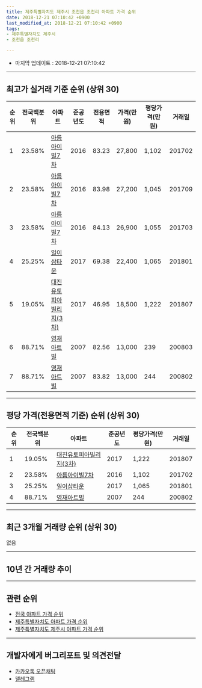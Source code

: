 ```yaml
---
title: 제주특별자치도 제주시 조천읍 조천리 아파트 가격 순위
date: 2018-12-21 07:10:42 +0900
last_modified_at: 2018-12-21 07:10:42 +0900
tags:
- 제주특별자치도 제주시
- 조천읍 조천리

---
```


* 마지막 업데이트 : 2018-12-21 07:10:42

---

## 최고가 실거래 기준 순위 (상위 30)


|순위|전국백분위|아파트|준공년도|전용면적|가격(만원)|평당가격(만원)|거래일|
|---|---|---|---|---|---|---|---|
|1|23.58%|[아름아이빌7차](https://search.naver.com/search.naver?query=%EC%A0%9C%EC%A3%BC%ED%8A%B9%EB%B3%84%EC%9E%90%EC%B9%98%EB%8F%84+%EC%A0%9C%EC%A3%BC%EC%8B%9C+%EC%A1%B0%EC%B2%9C%EC%9D%8D+%EC%A1%B0%EC%B2%9C%EB%A6%AC+%EC%95%84%EB%A6%84%EC%95%84%EC%9D%B4%EB%B9%8C7%EC%B0%A8)|2016|83.23|27,800|1,102|201702|
|2|23.58%|[아름아이빌7차](https://search.naver.com/search.naver?query=%EC%A0%9C%EC%A3%BC%ED%8A%B9%EB%B3%84%EC%9E%90%EC%B9%98%EB%8F%84+%EC%A0%9C%EC%A3%BC%EC%8B%9C+%EC%A1%B0%EC%B2%9C%EC%9D%8D+%EC%A1%B0%EC%B2%9C%EB%A6%AC+%EC%95%84%EB%A6%84%EC%95%84%EC%9D%B4%EB%B9%8C7%EC%B0%A8)|2016|83.98|27,200|1,045|201709|
|3|23.58%|[아름아이빌7차](https://search.naver.com/search.naver?query=%EC%A0%9C%EC%A3%BC%ED%8A%B9%EB%B3%84%EC%9E%90%EC%B9%98%EB%8F%84+%EC%A0%9C%EC%A3%BC%EC%8B%9C+%EC%A1%B0%EC%B2%9C%EC%9D%8D+%EC%A1%B0%EC%B2%9C%EB%A6%AC+%EC%95%84%EB%A6%84%EC%95%84%EC%9D%B4%EB%B9%8C7%EC%B0%A8)|2016|84.13|26,900|1,055|201703|
|4|25.25%|[일이삼타운](https://search.naver.com/search.naver?query=%EC%A0%9C%EC%A3%BC%ED%8A%B9%EB%B3%84%EC%9E%90%EC%B9%98%EB%8F%84+%EC%A0%9C%EC%A3%BC%EC%8B%9C+%EC%A1%B0%EC%B2%9C%EC%9D%8D+%EC%A1%B0%EC%B2%9C%EB%A6%AC+%EC%9D%BC%EC%9D%B4%EC%82%BC%ED%83%80%EC%9A%B4)|2017|69.38|22,400|1,065|201801|
|5|19.05%|[대진유토피아빌리지(3차)](https://search.naver.com/search.naver?query=%EC%A0%9C%EC%A3%BC%ED%8A%B9%EB%B3%84%EC%9E%90%EC%B9%98%EB%8F%84+%EC%A0%9C%EC%A3%BC%EC%8B%9C+%EC%A1%B0%EC%B2%9C%EC%9D%8D+%EC%A1%B0%EC%B2%9C%EB%A6%AC+%EB%8C%80%EC%A7%84%EC%9C%A0%ED%86%A0%ED%94%BC%EC%95%84%EB%B9%8C%EB%A6%AC%EC%A7%80%283%EC%B0%A8%29)|2017|46.95|18,500|1,222|201807|
|6|88.71%|[영재아트빌](https://search.naver.com/search.naver?query=%EC%A0%9C%EC%A3%BC%ED%8A%B9%EB%B3%84%EC%9E%90%EC%B9%98%EB%8F%84+%EC%A0%9C%EC%A3%BC%EC%8B%9C+%EC%A1%B0%EC%B2%9C%EC%9D%8D+%EC%A1%B0%EC%B2%9C%EB%A6%AC+%EC%98%81%EC%9E%AC%EC%95%84%ED%8A%B8%EB%B9%8C)|2007|82.56|13,000|239|200803|
|7|88.71%|[영재아트빌](https://search.naver.com/search.naver?query=%EC%A0%9C%EC%A3%BC%ED%8A%B9%EB%B3%84%EC%9E%90%EC%B9%98%EB%8F%84+%EC%A0%9C%EC%A3%BC%EC%8B%9C+%EC%A1%B0%EC%B2%9C%EC%9D%8D+%EC%A1%B0%EC%B2%9C%EB%A6%AC+%EC%98%81%EC%9E%AC%EC%95%84%ED%8A%B8%EB%B9%8C)|2007|83.82|13,000|244|200802|


---

## 평당 가격(전용면적 기준) 순위 (상위 30)


|순위|전국백분위|아파트|준공년도|평당가격(만원)|거래일|
|---|---|---|---|---|---|
|1|19.05%|[대진유토피아빌리지(3차)](https://search.naver.com/search.naver?query=%EC%A0%9C%EC%A3%BC%ED%8A%B9%EB%B3%84%EC%9E%90%EC%B9%98%EB%8F%84+%EC%A0%9C%EC%A3%BC%EC%8B%9C+%EC%A1%B0%EC%B2%9C%EC%9D%8D+%EC%A1%B0%EC%B2%9C%EB%A6%AC+%EB%8C%80%EC%A7%84%EC%9C%A0%ED%86%A0%ED%94%BC%EC%95%84%EB%B9%8C%EB%A6%AC%EC%A7%80%283%EC%B0%A8%29)|2017|1,222|201807|
|2|23.58%|[아름아이빌7차](https://search.naver.com/search.naver?query=%EC%A0%9C%EC%A3%BC%ED%8A%B9%EB%B3%84%EC%9E%90%EC%B9%98%EB%8F%84+%EC%A0%9C%EC%A3%BC%EC%8B%9C+%EC%A1%B0%EC%B2%9C%EC%9D%8D+%EC%A1%B0%EC%B2%9C%EB%A6%AC+%EC%95%84%EB%A6%84%EC%95%84%EC%9D%B4%EB%B9%8C7%EC%B0%A8)|2016|1,102|201702|
|3|25.25%|[일이삼타운](https://search.naver.com/search.naver?query=%EC%A0%9C%EC%A3%BC%ED%8A%B9%EB%B3%84%EC%9E%90%EC%B9%98%EB%8F%84+%EC%A0%9C%EC%A3%BC%EC%8B%9C+%EC%A1%B0%EC%B2%9C%EC%9D%8D+%EC%A1%B0%EC%B2%9C%EB%A6%AC+%EC%9D%BC%EC%9D%B4%EC%82%BC%ED%83%80%EC%9A%B4)|2017|1,065|201801|
|4|88.71%|[영재아트빌](https://search.naver.com/search.naver?query=%EC%A0%9C%EC%A3%BC%ED%8A%B9%EB%B3%84%EC%9E%90%EC%B9%98%EB%8F%84+%EC%A0%9C%EC%A3%BC%EC%8B%9C+%EC%A1%B0%EC%B2%9C%EC%9D%8D+%EC%A1%B0%EC%B2%9C%EB%A6%AC+%EC%98%81%EC%9E%AC%EC%95%84%ED%8A%B8%EB%B9%8C)|2007|244|200802|


---

## 최근 3개월 거래량 순위 (상위 30)

없음

---

## 10년 간 거래량 추이


<div style="width:100%;">
    <canvas id="deal_progress" height="250"></canvas>
</div>

<script>
new Chart(document.getElementById("deal_progress"), {
    type: 'line',
    data: {
        labels: ['200812','200901','200902','200903','200904','200905','200906','200907','200908','200909','200910','200911','200912','201001','201002','201003','201004','201005','201006','201007','201008','201009','201010','201011','201012','201101','201102','201103','201104','201105','201106','201107','201108','201109','201110','201111','201112','201201','201202','201203','201204','201205','201206','201207','201208','201209','201210','201211','201212','201301','201302','201303','201304','201305','201306','201307','201308','201309','201310','201311','201312','201401','201402','201403','201404','201405','201406','201407','201408','201409','201410','201411','201412','201501','201502','201503','201504','201505','201506','201507','201508','201509','201510','201511','201512','201601','201602','201603','201604','201605','201606','201607','201608','201609','201610','201611','201612','201701','201702','201703','201704','201705','201706','201707','201708','201709','201710','201711','201712','201801','201802','201803','201804','201805','201806','201807','201808','201809','201810','201811','201812'],
        datasets: [{
            label: '실거래 수',
            pointRadius: 1,
            data: [1, 0, 0, 0, 0, 0, 0, 0, 0, 0, 1, 0, 0, 0, 2, 0, 0, 1, 0, 0, 0, 0, 0, 0, 0, 0, 0, 0, 0, 0, 0, 0, 0, 0, 0, 0, 0, 0, 0, 0, 0, 0, 0, 0, 0, 0, 0, 0, 0, 0, 0, 0, 0, 1, 0, 0, 0, 0, 0, 0, 0, 0, 0, 0, 0, 0, 0, 0, 0, 0, 0, 0, 0, 0, 1, 0, 0, 0, 0, 0, 0, 0, 0, 0, 0, 0, 0, 0, 0, 1, 0, 0, 0, 0, 0, 0, 0, 0, 1, 1, 0, 0, 0, 1, 0, 1, 1, 0, 0, 1, 0, 0, 0, 0, 0, 3, 0, 0, 0, 0, 0],
            borderColor: "rgba(255, 201, 14, 1)",
            backgroundColor: "rgba(255, 201, 14, 0.5)",
            fill: true,
        }]
    },
    options: {
        responsive: true,
        title: {
            display: true,
            text: '10년간 거래량 추이'
        },
        tooltips: {
            mode: 'index',
            intersect: false,
        },
        hover: {
            mode: 'nearest',
            intersect: true
        },
        scales: {
            xAxes: [{
                display: true,
                scaleLabel: {
                    display: true,
                    labelString: '년/월'
                }
            }],
            yAxes: [{
                display: true,
                ticks: {
                    suggestedMin: 0,
                },
                scaleLabel: {
                    display: true,
                    labelString: '실거래 수'
                }
            }]
        }
    }
});

</script>


---

## 관련 순위

- [전국 아파트 가격 순위](https://inasie.github.io/apt-ranking/전국)
- [제주특별자치도 아파트 가격 순위](https://inasie.github.io/apt-ranking/제주특별자치도)
- [제주특별자치도 제주시 아파트 가격 순위](https://inasie.github.io/apt-ranking/제주특별자치도-제주시)


---

## 개발자에게 버그리포트 및 의견전달

- [카카오톡 오픈채팅](https://open.kakao.com/o/gLJUAP4)
- [텔레그램](https://t.me/inasie)

